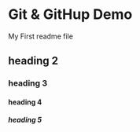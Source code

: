 # Git & GitHup Demo

 My First readme file

## heading 2
### heading 3
#### heading 4
##### heading 5


